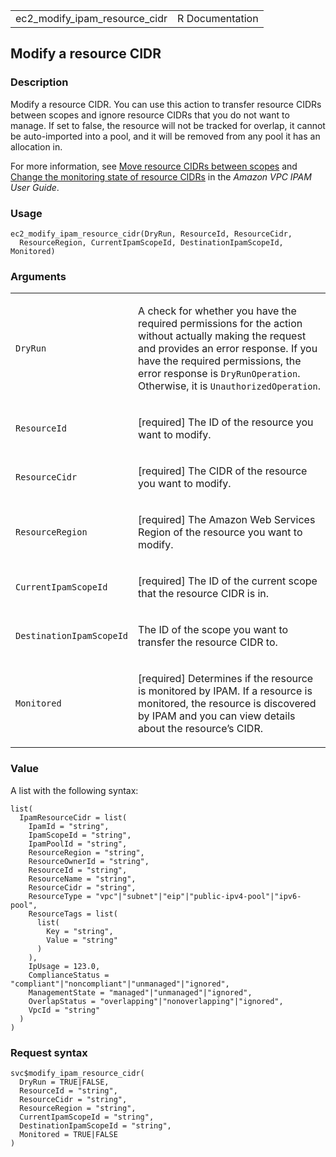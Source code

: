 <table style="width: 100%;">
<tbody>
<tr class="odd">
<td>ec2_modify_ipam_resource_cidr</td>
<td style="text-align: right;">R Documentation</td>
</tr>
</tbody>
</table>

## Modify a resource CIDR

### Description

Modify a resource CIDR. You can use this action to transfer resource
CIDRs between scopes and ignore resource CIDRs that you do not want to
manage. If set to false, the resource will not be tracked for overlap,
it cannot be auto-imported into a pool, and it will be removed from any
pool it has an allocation in.

For more information, see [Move resource CIDRs between
scopes](https://docs.aws.amazon.com/vpc/latest/ipam/move-resource-ipam.html)
and [Change the monitoring state of resource
CIDRs](https://docs.aws.amazon.com/vpc/latest/ipam/change-monitoring-state-ipam.html)
in the *Amazon VPC IPAM User Guide*.

### Usage

    ec2_modify_ipam_resource_cidr(DryRun, ResourceId, ResourceCidr,
      ResourceRegion, CurrentIpamScopeId, DestinationIpamScopeId, Monitored)

### Arguments

<table>
<colgroup>
<col style="width: 35%" />
<col style="width: 65%" />
</colgroup>
<tbody>
<tr class="odd">
<td><code id="ec2_modify_ipam_resource_cidr_:_DryRun">DryRun</code></td>
<td><p>A check for whether you have the required permissions for the
action without actually making the request and provides an error
response. If you have the required permissions, the error response is
<code>DryRunOperation</code>. Otherwise, it is
<code>UnauthorizedOperation</code>.</p></td>
</tr>
<tr class="even">
<td><code
id="ec2_modify_ipam_resource_cidr_:_ResourceId">ResourceId</code></td>
<td><p>[required] The ID of the resource you want to modify.</p></td>
</tr>
<tr class="odd">
<td><code
id="ec2_modify_ipam_resource_cidr_:_ResourceCidr">ResourceCidr</code></td>
<td><p>[required] The CIDR of the resource you want to modify.</p></td>
</tr>
<tr class="even">
<td><code
id="ec2_modify_ipam_resource_cidr_:_ResourceRegion">ResourceRegion</code></td>
<td><p>[required] The Amazon Web Services Region of the resource you
want to modify.</p></td>
</tr>
<tr class="odd">
<td><code
id="ec2_modify_ipam_resource_cidr_:_CurrentIpamScopeId">CurrentIpamScopeId</code></td>
<td><p>[required] The ID of the current scope that the resource CIDR is
in.</p></td>
</tr>
<tr class="even">
<td><code
id="ec2_modify_ipam_resource_cidr_:_DestinationIpamScopeId">DestinationIpamScopeId</code></td>
<td><p>The ID of the scope you want to transfer the resource CIDR
to.</p></td>
</tr>
<tr class="odd">
<td><code
id="ec2_modify_ipam_resource_cidr_:_Monitored">Monitored</code></td>
<td><p>[required] Determines if the resource is monitored by IPAM. If a
resource is monitored, the resource is discovered by IPAM and you can
view details about the resource’s CIDR.</p></td>
</tr>
</tbody>
</table>

### Value

A list with the following syntax:

    list(
      IpamResourceCidr = list(
        IpamId = "string",
        IpamScopeId = "string",
        IpamPoolId = "string",
        ResourceRegion = "string",
        ResourceOwnerId = "string",
        ResourceId = "string",
        ResourceName = "string",
        ResourceCidr = "string",
        ResourceType = "vpc"|"subnet"|"eip"|"public-ipv4-pool"|"ipv6-pool",
        ResourceTags = list(
          list(
            Key = "string",
            Value = "string"
          )
        ),
        IpUsage = 123.0,
        ComplianceStatus = "compliant"|"noncompliant"|"unmanaged"|"ignored",
        ManagementState = "managed"|"unmanaged"|"ignored",
        OverlapStatus = "overlapping"|"nonoverlapping"|"ignored",
        VpcId = "string"
      )
    )

### Request syntax

    svc$modify_ipam_resource_cidr(
      DryRun = TRUE|FALSE,
      ResourceId = "string",
      ResourceCidr = "string",
      ResourceRegion = "string",
      CurrentIpamScopeId = "string",
      DestinationIpamScopeId = "string",
      Monitored = TRUE|FALSE
    )
